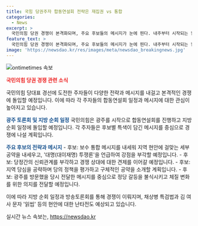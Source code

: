 ```yaml
---
title: 국힘 당권주자 합동연설회 전략은 재집권 vs 통합
categories:
  - News
excerpt: >
  국민의힘 당권 경쟁이 본격화되며, 주요 후보들의 메시지가 눈에 띈다. 내주부터 시작되는 합동연설회를 통해 후보들은 특색 있는 메시지를 내놓으며 지지를 모으고 있다. 각 후보는 지역 현안에 맞는 공약을 내세우거나 당 내 갈등을 해소하고 당의 변화를 강조하는 등 각양각색의 전략을 펼치고 있다. 그러나 현안인 채상병 특검법과 김 여사 문자 문제로 인해 격렬한 난타전이 예상되고, 후보들은 이를 이용해 경쟁을 이어가고 있다.
feature_text: >
  국민의힘 당권 경쟁이 본격화되며, 주요 후보들의 메시지가 눈에 띈다. 내주부터 시작되는 합동연설회를 통해 후보들은 특색 있는 메시지를 내놓으며 지지를 모으고 있다. 각 후보는 지역 현안에 맞는 공약을 내세우거나 당 내 갈등을 해소하고 당의 변화를 강조하는 등 각양각색의 전략을 펼치고 있다. 그러나 현안인 채상병 특검법과 김 여사 문자 문제로 인해 격렬한 난타전이 예상되고, 후보들은 이를 이용해 경쟁을 이어가고 있다.
image: 'https://newsdao.kr/res/images/meta/newsdao_breakingnews.jpg'
---
```


<p><img src="https://newsdao.kr/res/images/meta/newsdao_breakingnews.jpg" alt="ontimetimes 속보" /></p>

<p><b><span style="color: #ee2323;">국민의힘 당권 경쟁 관련 소식</span></b></p>

<p>국민의힘 당대표 경선에 도전한 주자들이 다양한 전략과 메시지를 내걸고 본격적인 경쟁에 돌입할 예정입니다. 이에 따라 각 주자들의 합동연설회 일정과 메시지에 대한 관심이 높아지고 있습니다.</p>

<p><b><span style="color: #1a5490;">광주 토론회 및 지방 순회 일정</span></b>
국민의힘은 광주를 시작으로 합동연설회를 진행하고 지방 순회 일정에 돌입할 예정입니다. 각 주자들은 후보별 특색이 담긴 메시지를 중심으로 경쟁에 나설 계획입니다.</p>

<p><b><span style="color: #1a5490;">주요 후보의 전략과 메시지</span></b>
- <b></b> 후보: 보수 통합 메시지를 내세워 지역 현안에 걸맞는 세부 공약을 내세우고, '대명(대이재명) 투쟁론'을 언급하여 강점을 부각할 예정입니다.
- <b></b> 후보: 당정간의 신뢰관계를 부각하고 경쟁 상대에 대한 견제를 이어갈 예정입니다.
- <b></b> 후보: 지역 당심을 공략하며 당의 정책을 평가하고 구체적인 공약을 소개할 계획입니다.
- <b></b> 후보: 광주를 방문했을 당시 전달한 메시지를 중심으로 정당 갈등을 불식시키고 체질 변화를 위한 의지를 전달할 예정입니다.</p>

<p>이에 따라 지방 순회 일정과 방송토론회를 통해 경쟁이 이뤄지며, 채상병 특검법과 김 여사 문자 '읽씹' 등의 현안에 대한 난타전도 예상되고 있습니다.</p>
실시간 뉴스 속보는, <a href="https://newsdao.kr" rel="dofollow">https://newsdao.kr</a>


